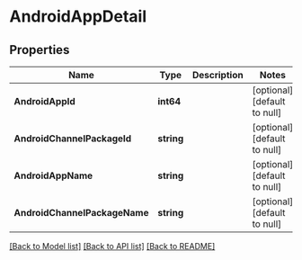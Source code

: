 # AndroidAppDetail

## Properties
Name | Type | Description | Notes
------------ | ------------- | ------------- | -------------
**AndroidAppId** | **int64** |  | [optional] [default to null]
**AndroidChannelPackageId** | **string** |  | [optional] [default to null]
**AndroidAppName** | **string** |  | [optional] [default to null]
**AndroidChannelPackageName** | **string** |  | [optional] [default to null]

[[Back to Model list]](../README.md#documentation-for-models) [[Back to API list]](../README.md#documentation-for-api-endpoints) [[Back to README]](../README.md)


